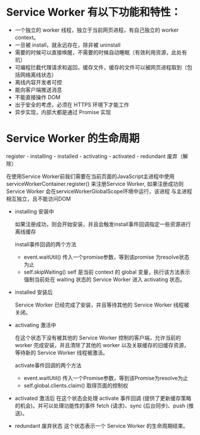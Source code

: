 # Service Worker 有以下功能和特性：

 - 一个独立的 worker 线程，独立于当前网页进程，有自己独立的 worker context。
 - 一旦被 install，就永远存在，除非被 uninstall
 - 需要的时候可以直接唤醒，不需要的时候自动睡眠（有效利用资源，此处有坑）
 - 可编程拦截代理请求和返回，缓存文件，缓存的文件可以被网页进程取到（包括网络离线状态）
 - 离线内容开发者可控
 - 能向客户端推送消息
 - 不能直接操作 DOM
 - 出于安全的考虑，必须在 HTTPS 环境下才能工作
 - 异步实现，内部大都是通过 Promise 实现
 
 # Service Worker 的生命周期
 
 register - installing - installed - activating - activated - redundant 废弃（解除）
 
 在使用Service Worker前我们需要在当前页面的JavaScript主进程中使用serviceWorkerContainer.register()
 来注册Service Worker, 如果注册成功则Service Worker 会在serviceWorkerGlobalScope环境中运行，该进程
 与主进程相互独立，且不能访问DOM
 
 - installing  安装中
    
    如果注册成功，则会开始安装，并且会触发install事件回调指定一些资源进行离线缓存
    
    install事件回调的两个方法
    - event.waitUtil() 传入一个promise参数，等到该promise 为resolve状态为止
    - self.skipWaiting() self 是当前 context 的 global 变量，执行该方法表示强制当前处在 waiting 状态的 Service Worker 进入 activating 状态。
 
 - installed  安装后
 
    Service Worker 已经完成了安装，并且等待其他的 Service Worker 线程被关闭。   
 
 - activating 激活中
 
     在这个状态下没有被其他的 Service Worker 控制的客户端，允许当前的 worker 完成安装，并且清除了其他的 worker 以及关联缓存的旧缓存资源，
     等待新的 Service Worker 线程被激活。
 
   activate事件回调的两个方法
    - event.waitUtil() 传入一个Promise参数，等到该Promise为resolve为止
    - self.global.clients.claim()  取得页面的控制权 

 - activated 激活后
 在这个状态会处理 activate 事件回调 (提供了更新缓存策略的机会)。并可以处理功能性的事件 fetch (请求)、sync (后台同步)、push (推送)。
 
 - redundant 废弃状态
 这个状态表示一个 Service Worker 的生命周期结束。    